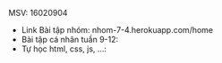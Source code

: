 MSV: 16020904

- Link Bài tập nhóm: nhom-7-4.herokuapp.com/home
- Bài tập cá nhân tuần 9-12: 
- Tự học html, css, js, ...: 
